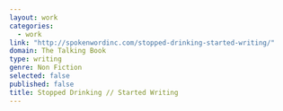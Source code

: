 ```yaml
---
layout: work
categories: 
  - work
link: "http://spokenwordinc.com/stopped-drinking-started-writing/"
domain: The Talking Book
type: writing
genre: Non Fiction
selected: false
published: false
title: Stopped Drinking // Started Writing
---
```




